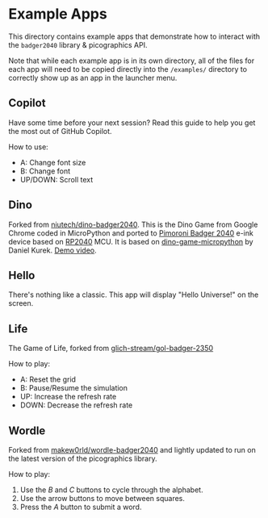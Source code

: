 # Example Apps

This directory contains example apps that demonstrate how to interact with the `badger2040` library & picographics API.

Note that while each example app is in its own directory, all of the files for each app will need to be copied directly into the `/examples/` directory to correctly show up as an app in the launcher menu.

## Copilot
Have some time before your next session? Read this guide to help you get the most out of GitHub Copilot.

How to use:
- A: Change font size
- B: Change font
- UP/DOWN: Scroll text

## Dino
Forked from [niutech/dino-badger2040](https://github.com/niutech/dino-badger2040). This is the Dino Game from Google Chrome coded in MicroPython and ported to [Pimoroni Badger 2040](https://shop.pimoroni.com/products/badger-2040) e-ink device based on [RP2040](https://www.raspberrypi.com/products/rp2040/) MCU. It is based on [dino-game-micropython](https://github.com/danielkurek/dino-game-micropython) by Daniel Kurek. [Demo video](https://twitter.com/niu_tech/status/1598804559270486033).

## Hello
There's nothing like a classic. This app will display "Hello Universe!" on the screen.

## Life
The Game of Life, forked from [glich-stream/gol-badger-2350](https://github.com/glich-stream/gol-badger-2350)

How to play:
- A: Reset the grid
- B: Pause/Resume the simulation
- UP: Increase the refresh rate
- DOWN: Decrease the refresh rate

## Wordle
Forked from [makew0rld/wordle-badger2040](https://github.com/makew0rld/wordle-badger2040) and lightly updated to run on the latest version of the picographics library.

How to play:
1. Use the *B* and *C* buttons to cycle through the alphabet.
2. Use the arrow buttons to move between squares.
3. Press the *A* button to submit a word.
